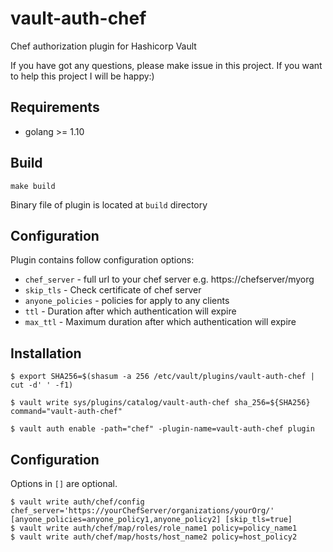 # vault-auth-chef
Chef authorization plugin for Hashicorp Vault

If you have got any questions, please make issue in this project. If you want to help this project I will be happy:)

## Requirements

- golang >= 1.10

## Build

```
make build
```

Binary file of plugin is located at `build` directory

## Configuration

Plugin contains follow configuration options:
- `chef_server` - full url to your chef server e.g. https://chefserver/myorg
- `skip_tls` - Check certificate of chef server
- `anyone_policies` - policies for apply to any clients
- `ttl` - Duration after which authentication will expire
- `max_ttl` - Maximum duration after which authentication will expire 


## Installation

```
$ export SHA256=$(shasum -a 256 /etc/vault/plugins/vault-auth-chef | cut -d' ' -f1)

$ vault write sys/plugins/catalog/vault-auth-chef sha_256=${SHA256} command="vault-auth-chef"

$ vault auth enable -path="chef" -plugin-name=vault-auth-chef plugin
```

## Configuration
Options in `[]` are optional.

```
$ vault write auth/chef/config chef_server='https://yourChefServer/organizations/yourOrg/' [anyone_policies=anyone_policy1,anyone_policy2] [skip_tls=true]
$ vault write auth/chef/map/roles/role_name1 policy=policy_name1
$ vault write auth/chef/map/hosts/host_name2 policy=host_policy2
```
